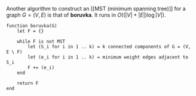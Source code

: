 
Another algorithm to construct an [[MST (minimum spanning tree)]] for a graph $G = (V, E)$ is that of **boruvka**. It runs in $O((|V| + |E|) \log |V|)$.

```
function boruvka(G)
	let F = {}
	
	while F is not MST
		let (S_i for i in 1 .. k) = k connected components of G = (V, E \ F)
		let (e_i for i in 1 .. k) = minimum weight edges adjacent to S_i
		F += (e_i)
	end
	
	return F
end
```